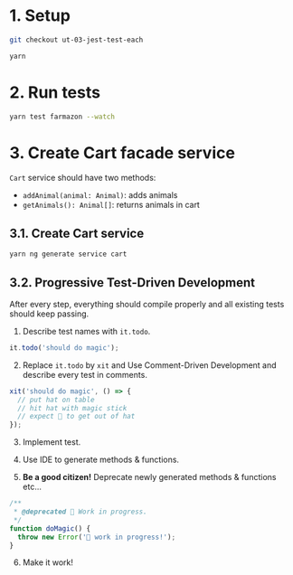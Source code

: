 # 1. Setup

```sh
git checkout ut-03-jest-test-each

yarn
```

# 2. Run tests

```sh
yarn test farmazon --watch
```

# 3. Create Cart facade service

`Cart` service should have two methods:

- `addAnimal(animal: Animal)`: adds animals
- `getAnimals(): Animal[]`: returns animals in cart

## 3.1. Create Cart service

```sh
yarn ng generate service cart
```

## 3.2. Progressive Test-Driven Development

After every step, everything should compile properly and all existing tests should keep passing.

1. Describe test names with `it.todo`.

```typescript
it.todo('should do magic');
```

2. Replace `it.todo` by `xit` and Use Comment-Driven Development and describe every test in comments.

```typescript
xit('should do magic', () => {
  // put hat on table
  // hit hat with magic stick
  // expect 🐇 to get out of hat
});
```

3. Implement test.

4. Use IDE to generate methods & functions.

5. **Be a good citizen!** Deprecate newly generated methods & functions etc...

```typescript
/**
 * @deprecated 🚧 Work in progress.
 */
function doMagic() {
  throw new Error('🚧 work in progress!');
}
```

6. Make it work!
